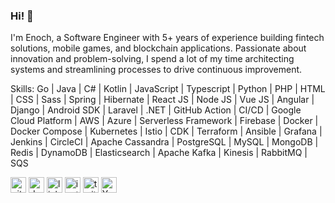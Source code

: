 ### Hi! 👋

I'm Enoch, a Software Engineer with 5+ years of experience building fintech solutions, mobile games, and blockchain applications. Passionate about innovation and problem-solving, I spend a lot of my time architecting systems and streamlining processes to drive continuous improvement.

Skills: Go | Java | C# | Kotlin | JavaScript | Typescript | Python | PHP | HTML | CSS | Sass | Spring | Hibernate | React JS | Node JS | Vue JS | Angular | Django | Android SDK | Laravel | .NET | GitHub Action | CI/CD | Google Cloud Platform | AWS | Azure | Serverless Framework | Firebase | Docker | Docker Compose | Kubernetes | Istio | CDK | Terraform | Ansible | Grafana | Jenkins | CircleCI | Apache Cassandra | PostgreSQL | MySQL | MongoDB | Redis | DynamoDB | Elasticsearch | Apache Kafka | Kinesis | RabbitMQ | SQS



[<img src='https://cdn.jsdelivr.net/npm/simple-icons@3.0.1/icons/github.svg' alt='github' height='25'>](https://github.com/https://github.com/Aduraline)  [<img src='https://cdn.jsdelivr.net/npm/simple-icons@3.0.1/icons/hashnode.svg' alt='dev' height='25'>](https://hashnode.com/@thatsametechguy)  [<img src='https://cdn.jsdelivr.net/npm/simple-icons@3.0.1/icons/linkedin.svg' alt='linkedin' height='25'>](https://www.linkedin.com/in/https://www.linkedin.com/in/thatsametechguy//)  [<img src='https://cdn.jsdelivr.net/npm/simple-icons@3.0.1/icons/instagram.svg' alt='instagram' height='25'>](https://www.instagram.com/https://www.instagram.com/thatsametechguy//)  [<img src='https://cdn.jsdelivr.net/npm/simple-icons@3.0.1/icons/twitter.svg' alt='twitter' height='25'>](https://twitter.com/https://twitter.com/thatsametechguy)  [<img src='https://cdn.jsdelivr.net/npm/simple-icons@3.0.1/icons/youtube.svg' alt='YouTube' height='25'>](https://www.youtube.com/channel/https://www.youtube.com/channel/UCmJwoz1TWaBCB6Zy_rOxXmQ)  
